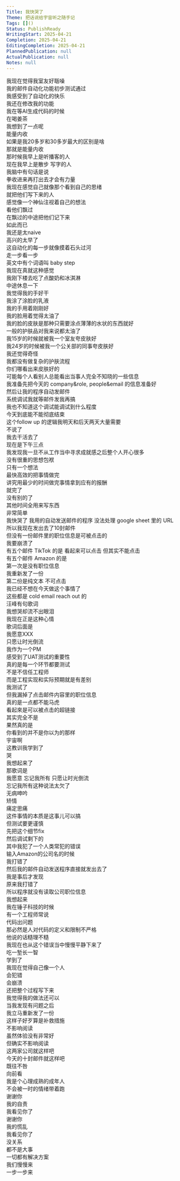 ```yaml
---      
Title: 我快哭了      
Theme: 把话说给宇宙听之随手记      
Tags: []()      
Status: PublishReady      
WritingStart: 2025-04-21      
Completion: 2025-04-21      
EditingCompletion: 2025-04-21      
PlannedPublication: null      
ActualPublication: null      
Notes: null      
---          
```

我现在觉得我室友好聒噪          
我的邮件自动化功能初步测试通过        
我感受到了自动化的快乐          
我还在修改我的功能          
我在等AI生成代码的时候        
在喝姜茶        
我想到了一点呢        
能量内收        
如果是我20多岁和30多岁最大的区别是啥        
那就是能量内收        
那时候我早上是听播客的人        
现在我早上是散步 写字的人        
我脑中有句话是说        
拳收进来再打出去才会有力量          
我现在感觉自己就像那个看到自己的思绪        
就把他们写下来的人        
感觉像一个神仙注视着自己的想法        
看他们飘过        
在飘过的中途把他们记下来        
如此而已          
我还是太naive        
高兴的太早了        
这自动化的每一步就像摸着石头过河        
走一步看一步        
英文中有个词语叫 baby step        
我现在真就这种感觉          
我刚下楼去吃了点酸奶和冰淇淋        
中途休息一下        
我觉得我的手好干        
我涂了涂脸的乳液        
我的手用着刚刚好        
我的脸用着觉得太油了        
我的脸的皮肤是那种只需要涂点薄薄的水状的东西就好        
一般的护肤品对我来说都太油了          
我15岁的时候就被我一个室友夸皮肤好        
我24岁的时候被我一个公关部的同事夸皮肤好        
我还觉得奇怪        
我都没有做复杂的护肤流程        
你们哪看出来皮肤好的        
可能每个人看别人总能看出当事人完全不知晓的一些信息          
我准备先把今天的 company&role, people&email 的信息准备好        
然后让我的程序自动发邮件        
系统调试我就等邮件发我再搞        
我也不知道这个调试能调试到什么程度        
今天到底能不能彻底结束        
这个follow up 的逻辑我明天和后天两天大量需要        
不说了        
我去干活去了        
现在是下午三点          
我发现我一旦不从工作当中寻求成就感之后整个人开心很多        
没有很重的思想包袱        
只有一个想法        
最快高效的把事情做完        
讲究用最少的时间做完事情拿到应有的报酬        
就完了        
没有别的了        
其他时间全用来写东西        
非常简单          
我快哭了 我用的自动发送邮件的程序 没法处理 google sheet 里的 URL        
所以我现在发出去了10封邮件        
但没有一份邮件里的职位信息是可被点击的        
我要崩溃了          
有五个邮件 TikTok 的是 看起来可以点击 但其实不能点击        
有五个邮件 Amazon 的是        
第一次是没有职位信息        
我重新发了一份        
第二份是纯文本 不可点击          
我已经不想在今天做这个事情了          
这些都是 cold email reach out 的          
汪峰有句歌词        
我想哭却流不出眼泪        
我现在正是这种心情          
歌词后面是        
我愿意XXX        
只愿让时光倒流          
我作为一个PM        
感受到了UAT测试的重要性        
真的是每一个环节都要测试        
不是不信任工程师        
而是工程实现和实际预期就是有差别          
我测试了        
但我漏掉了点击邮件内容里的职位信息        
真的是一点都不能马虎        
看起來是可以被点击的超链接        
其实完全不是          
果然真的是        
你看到的并不是你以为的那样        
宇宙啊        
这教训我学到了        
哭          
我想起来了        
那歌词是        
我愿意 忘记我所有 只愿让时光倒流        
忘记我所有这种说法太欠了        
无病呻吟        
矫情          
痛定思痛        
这件事情的本质是这事儿可以搞        
但测试要更谨慎        
先把这个细节fix        
然后调试剩下的          
其中我犯了一个人类常犯的错误        
输入Amazon的公司名的时候        
我打错了        
然后我的邮件自动发送程序直接就发出去了        
我是事后才发现        
原来我打错了        
所以程序就没有读取公司职位信息          
我想起来        
我在锤子科技的时候        
有一个工程师常说        
代码出问题        
那必然是人对代码的定义和限制不严格        
他说的话糙理不糙          
我现在也从这个错误当中慢慢平静下来了        
吃一堑长一智        
学到了          
我现在觉得自己像一个人        
会犯错        
会崩溃        
还把整个过程写下来          
我觉得我的做法还可以        
当我发现有问题之后        
我立马重新发了一份        
这样子好歹算是补救措施        
不影响阅读        
虽然体验没有非常好        
但确实不影响阅读          
这两家公司就这样吧        
今天的十封邮件就这样吧        
既往不咎        
向前看          
我是个心理成熟的成年人        
不会被一时的情绪带着跑          
谢谢你        
我的自责        
我看见你了          
谢谢你        
我的慌乱        
我看见你了          
没关系        
都不是大事        
一切都有解决方案        
我们慢慢来        
一步一步来          
      